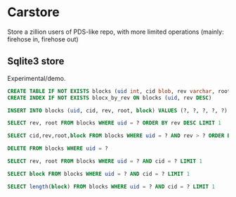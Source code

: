 # Carstore

Store a zillion users of PDS-like repo, with more limited operations (mainly: firehose in, firehose out)

## Sqlite3 store

Experimental/demo.

```sql
CREATE TABLE IF NOT EXISTS blocks (uid int, cid blob, rev varchar, root blob, block blob, PRIMARY KEY(uid,cid))
CREATE INDEX IF NOT EXISTS blocx_by_rev ON blocks (uid, rev DESC)

INSERT INTO blocks (uid, cid, rev, root, block) VALUES (?, ?, ?, ?, ?) ON CONFLICT (uid,cid) DO UPDATE SET rev=excluded.rev, root=excluded.root, block=excluded.block

SELECT rev, root FROM blocks WHERE uid = ? ORDER BY rev DESC LIMIT 1

SELECT cid,rev,root,block FROM blocks WHERE uid = ? AND rev > ? ORDER BY rev DESC

DELETE FROM blocks WHERE uid = ?

SELECT rev, root FROM blocks WHERE uid = ? AND cid = ? LIMIT 1

SELECT block FROM blocks WHERE uid = ? AND cid = ? LIMIT 1

SELECT length(block) FROM blocks WHERE uid = ? AND cid = ? LIMIT 1
```
